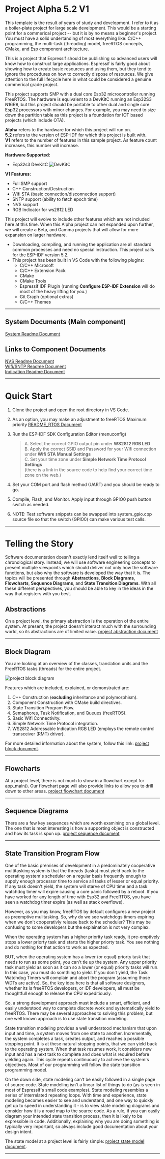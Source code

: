# Project Alpha 5.2 V1
This template is the result of years of study and development.  I refer to it as a boiler-plate project for large scale development.  This would be a starting point for a commerical project -- but it is by no means a beginner's project.  You must have a solid undertanding of most everything like: C/C++ programming, the multi-task (threading) model, freeRTOS concepts, CMake, and Esp component architecture.

This is a project that Espressif should be publishing so advanced users will know how to construct large applications.  Espressif is fairly good about showing how to create basic resources and using them, but they tend to ignore the procedures on how to correctly dispose of resources.   We give attention to the full lifecycle here in what could be considered a genuine commerical grade project.

This project supports SMP with a dual core Esp32 microcontroller running FreeRTOS.  The hardware is equivalent to a DevKitC running an Esp32S3 N16R8, but this project should be portable to other dual and single core Esp32 processors with minor changes.  For example, you may need to size down the partition table as this project is a foundation for IOT based projects (which include OTA).

**Alpha** refers to the hardware for which this project will run on.   
**5.2** refers to the version of ESP-IDF for which this project is built with.  
**V1** refers to the number of features in this sample project. As feature count increases, this number will increase. 

**Hardware Supported:**  
* Esp32s3 DevKitC
![DevKitC](./docs/images/DevKitC.jpg)  

**V1 Features:**
* Full SMP support
* C++ Construction/Destruction
* Wifi STA (basic connection/disconnection support)
* SNTP support (ability to fetch epoch time)
* NVS support
* RGB Indicator for ws2812 LED

This project will evolve to include other features which are not included here at this time. When this Alpha project can not expanded upon further, we will create a Beta, and Gamma projects that will allow for more expansion on larger hardware.

* Downloading, compiling, and running the application are all standard common processes and need no special instruction.  This project calls for the ESP-IDF version 5.2.
* This project has been built in VS Code with the following plugins:
  * C/C++ Microsoft
  * C/C++ Extension Pack
  * CMake
  * CMake Tools
  * Espressif IDF Plugin (running **Configure ESP-IDF Extension** will do most of the heavy lifting for you.)
  * Git Graph (optional extras)
  * C/C++ Themes
___    
## System Documents (Main component)
[System Readme Document](./main/README.md)  

## Links to Component Documents
[NVS Readme Document](https://github.com/SolidStateLEDLighting/nvs_5.2)    
[Wifi/SNTP Readme Document](https://github.com/SolidStateLEDLighting/wifi_5.2)    
[Indication Readme Document](https://github.com/SolidStateLEDLighting/indication_ws2812_5.2) 
___ 
# Quick Start
1) Clone the project and open the root directory in VS Code.
2) As an option, you may make an adjustment to freeRTOS Maximum priority [README_RTOS Document](./README_RTOS.md) 
3) Run the ESP-IDF SDK Configuration Editor (menuconfig)  
    >A. Select the correct GPIO output pin under **WS2812 RGB LED**  
    >B. Apply the correct SSID and Password for your Wifi connection under **Wifi STA Manual Settings**  
    >C. Set your time zone under **Simple Network Time Protocol Settings**  
            (there is a link in the source code to help find your correct time zone on the web.)  

4) Set your COM port and flash method (UART) and you should be ready to go.  
5) Compile, Flash, and Monitor.  Apply input through GPIO0 push button switch as needed.
6) NOTE: Test software snippets can be swapped into system_gpio.cpp source file so that the switch (GPIO0) can make various test calls.  
___  
# Telling the Story
Software documentation doesn't exactly lend itself well to telling a chronological story.  Instead, we will use software engineering concepts to present multiple viewpoints which should deliver not only how the software functions, but also why the software is developed the way that it is.  The topics will be presented through **Abstractions**, **Block Diagrams**, **Flowcharts**, **Sequence Diagrams**, and **State Transition Diagrams**.  With all these different perspectives, you should be able to key in the ideas in the way that registers with you best.

## Abstractions  
On a project level, the primary abstraction is the operation of the entire system.  At present, the project doesn't interact much with the surrounding world, so its abstractions are of limited value.  [project abstraction document](./docs/project_abstractions.md)
___  
## Block Diagram
You are looking at an overview of the classes, translation units and the FreeRTOS tasks (threads) for the entire project.  

![project block diagram](./docs/drawings/project_block.svg)  

Features which are included, explained, or demonstrated are:
1. C++ Construction (**excluding** inheritance and polymorphism).
2. Component Construction with CMake build directives.
3. State Transition Program Flow.
4. Semaphores, Task Notification, and Queues (freeRTOS).
5. Basic Wifi Connectivity.
6. Simple Network Time Protocol integration.
7. WS2812 Addressable Indication RGB LED (employs the remote control transceiver (RMT) driver).

For more detailed information about the system, follow this link: [project block document](./docs/project_blocks.md).
___  
## Flowcharts  
At a project level, there is not much to show in a flowchart except for app_main().  Our flowchart page will also provide links to allow you to drill down to other areas.  [project flowchart document](./docs/project_flowcharts.md)
___  
## Sequence Diagrams  
There are a few key sequences which are worth examining on a global level.  The one that is most interesting is how a supporting object is constructed and how its task is spun up.  [project sequence document](./docs/project_sequences.md)
___  
## State Transition Program Flow
One of the basic premises of development in a predominately cooperative multitasking system is that the threads (tasks) must yield back to the operating system's scheduler on a regular basis frequently enough to supply enough processor time to service all tasks of lesser or equal priority.  If any task doesn't yield, the system will starve of CPU time and a task watchdog timer will expire causing a core panic followed by a reboot.  If you have worked for any length of time with Esp32 and FreeRTOS, you have seen a watchdog timer expire (as well as stack overflows).

However, as you may know, freeRTOS by default configures a new project as preemptive mulitasking.   So, why do we see watchdogs timers expiring when we don't cooperativly release back to the scheduler?  This may be confusing to some developers but the explaination is not very complex.

When the operating system has a higher priority task ready, it pre-emptively stops a lower priorty task and starts the higher priorty task.  You see nothing and do nothing for that action to work as expected.

BUT, when the operating system has a lower (or equal) priorty task that needs to run as some point, you can't tie up the system.  Any upper priority task must yield as soon as it can so a lower (or equal) priority tasks will run.   In this case, you must do somthing to yield.  If you don't yield, the Task Watchdog Timers will complain and abort the program (assuming those WDTs are active).  So, the key idea here is that all software designers, whether its is freeRTOS developers, or IDF developers, all must be thoughtfull enough to release the CPU expeditiously.

So, a strong development approach must include a smart, efficient, and easily understood way to complete discrete work and systematically yield to freeRTOS.  There may be several approaches to solving this problem, but one well known approach is to use state transition modeling.

State transition modeling provides a well understood mechanism that upon input and time, a system moves from one state to another.  Incrementally, the system completes a task, creates output, and reaches a possible stopping point.   It is at these natural stopping points, that we can yield back to the operating system.  When that task resumes work, it considers new input and has a next task to complete and does what is required before yielding again.  This cycle repeats continuously to achieve the system's objectives.  Most of our programming will follow the state transition programming model.

On the down side, state modeling can't be easily followed in a single page of source code.  State modeling isn't a linear list of things to do (as is seen in most of Espressif's small code examples).  State modeling resembles a series of interrelated repeating loops.  With time and experience, state modeling becomes easier to see and understand, and one way to quickly get up to speed in understanding it - is to view state modeling diagrams and consider how it is a road map to the source code.  As a rule, if you can easily diagram your intended state transition process, then it is likely to be expressible in code.   Additionally, explaining why you are doing something is typically very important, so always include good documentation about your design intent.

The state model at a project level is fairly simple: [project state model document](./docs/project_state_models.md).
___  